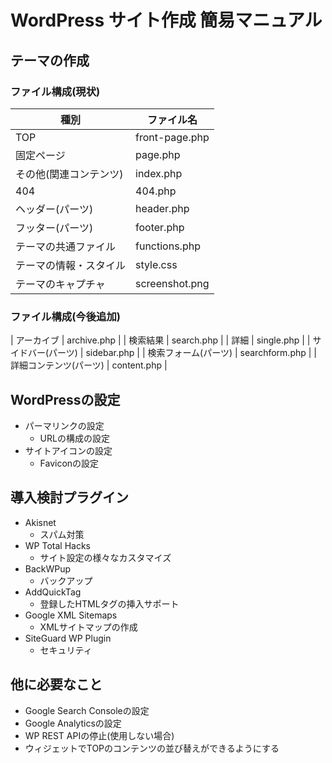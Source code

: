 # WordPress サイト作成 簡易マニュアル

## テーマの作成
### ファイル構成(現状)
| 種別 | ファイル名 |
| --- | --- |
| TOP | front-page.php |
| 固定ページ | page.php |
| その他(関連コンテンツ) | index.php |
| 404 | 404.php |
| ヘッダー(パーツ) | header.php |
| フッター(パーツ) | footer.php |
| テーマの共通ファイル | functions.php |
| テーマの情報・スタイル | style.css |
| テーマのキャプチャ | screenshot.png |

### ファイル構成(今後追加)
| アーカイブ | archive.php |
| 検索結果 | search.php |
| 詳細 | single.php |
| サイドバー(パーツ) | sidebar.php |
| 検索フォーム(パーツ) | searchform.php |
| 詳細コンテンツ(パーツ) | content.php |

## WordPressの設定
* パーマリンクの設定
  * URLの構成の設定
* サイトアイコンの設定
  * Faviconの設定

## 導入検討プラグイン
* Akisnet
  * スパム対策
* WP Total Hacks
  * サイト設定の様々なカスタマイズ
* BackWPup
  * バックアップ
* AddQuickTag
  * 登録したHTMLタグの挿入サポート
* Google XML Sitemaps
  * XMLサイトマップの作成
* SiteGuard WP Plugin
  * セキュリティ

## 他に必要なこと
* Google Search Consoleの設定
* Google Analyticsの設定
* WP REST APIの停止(使用しない場合)
* ウィジェットでTOPのコンテンツの並び替えができるようにする
